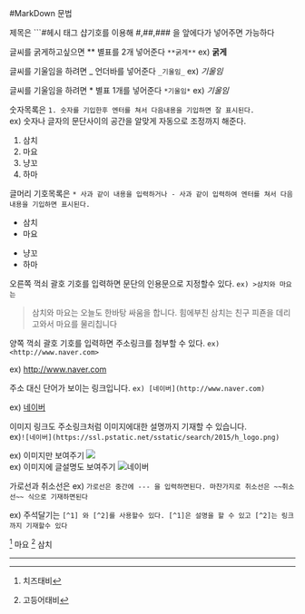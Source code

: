 #MarkDown 문법

제목은 ```#헤시 태그 샵기호를 이용해 #,##,### 을 앞에다가 넣어주면 가능하다

글씨를 굵게하고싶으면 ** 별표를 2개 넣어준다 ```**굵게**``` ex) **굵게**

글씨를 기울임을 하려면 _ 언더바를 넣어준다 ```_기울임_``` ex) _기울임_  

글씨를 기울임을 하려면 * 별표 1개를 넣어준다 ```*기울임*``` ex) *기울임*

숫자목록은 ```1. 숫자를 기입한후 엔터를 쳐서 다음내용을 기입하면 잘 표시된다.```  
ex) 숫자나 글자의 문단사이의 공간을 알맞게 자동으로 조정까지 해준다.   

1. 삼치
2. 마요
3. 냥꼬
4. 하마

글머리 기호목록은 ```* 사과 같이 내용을 입력하거나 - 사과 같이 입력하여 엔터를 쳐서 다음내용을 기입하면 표시된다.```  
* 삼치
* 마요
- 냥꼬
- 하마

오른쪽 꺽쇠 괄호 기호를 입력하면 문단의 인용문으로 지정할수 있다. ```ex) >삼치와 마요는```

>삼치와 마요는 오늘도 한바탕 싸움을 합니다.    힘에부친 삼치는 친구 피죤을 데리고와서 마요를 물리칩니다

양쪽 꺽쇠 괄호 기호를 입력하면 주소링크를 첨부할 수 있다. ```ex) <http://www.naver.com>```

ex) <http://www.naver.com>

주소 대신 단어가 보이는 링크입니다. ```ex) [네이버](http://www.naver.com)```

ex) [네이버](http://www.naver.com)

이미지 링크도 주소링크처럼 이미지에대한 설명까지 기재할 수 있습니다.   
ex)```![네이버](https://ssl.pstatic.net/sstatic/search/2015/h_logo.png)```

ex) 이미지만 보여주기 ![](https://ssl.pstatic.net/sstatic/search/2015/h_logo.png)   
ex) 이미지에 글설명도 보여주기 ![네이버](https://ssl.pstatic.net/sstatic/search/2015/h_logo.png)

가로선과 취소선은 ex) ```가로선은 중간에 --- 을 입력하면된다. 마찬가지로 취소선은 ~~취소선~~ 식으로 기재하면된다```

ex) 주석달기는 ```[^1] 와 [^2]를 사용할수 있다. [^1]은 설명을 할 수 있고 [^2]는 링크까지 기재할수 있다```

[^1] 마요 [^2] 삼치

---

[^1]: 치즈태비   
[^2]: 고등어태비






























